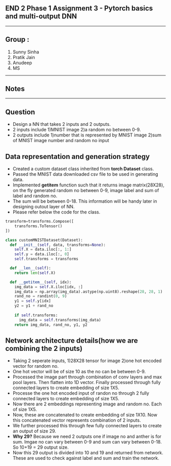 
## END 2 Phase 1 Assignment 3 - Pytorch basics and multi-output DNN
------------------------------------------------------------------------------------------------------------

## Group : 
1. Sunny Sinha
2. Pratik Jain
3. Anudeep
4. MS

----------------------
## Notes 
---------------------------------------------------------------------------------------------------------------------------

## Question
* Design a NN that takes 2 inputs and 2 outputs.
* 2 inputs include 1)MNIST image 2)a random no between 0-9.
* 2 outputs include 1)number that is represented by MNIST image  2)sum of MNIST image number and random no input

## Data representation and generation strategy
* Created a custom dataset class inherited from __torch Dataset__ class.
* Passed the MNIST data downloaded csv file to be used in generating data.
* Implemented __getitem__ function such that it returns image matrix(28X28), on the fly generated random no between 0-9, image label and sum of label and random no.
* The sum will be between 0-18. This information will be handy later in designing outout layer of NN.
* Please refer below the code for the class.


```python
transform=transforms.Compose([
    transforms.ToTensor()
])

class customMNISTDataset(Dataset):
  def __init__(self, data, transforms=None):
    self.X = data.iloc[:, 1:]
    self.y = data.iloc[:, 0]
    self.transforms = transforms

  def __len__(self):
    return len(self.X)

  def __getitem__(self, idx):
    img_data = self.X.iloc[idx, :]
    img_data = np.array(img_data).astype(np.uint8).reshape(28, 28, 1)
    rand_no = randint(0, 9)
    y1 = self.y[idx]
    y2 = y1 + rand_no
    
    if self.transforms:
      img_data = self.transforms(img_data)
    return img_data, rand_no, y1, y2
```

## Network architecture details(how we are combining the 2 inputs)
* Taking 2 seperate inputs, 1)28X28 tensor for image 2)one hot encoded vector for random no.
* One hot vector will be of size 10 as the no can be between 0-9.
* Processed the image part through combination of conv layers and max pool layers. Then flatten into 1D vector. Finally processed through fully connected layers to create embedding of size 1X5.
* Processe the one hot encoded input of randon no through 2 fully connected layers to create embedding of size 1X5.
* Now there are 2 embeddings representing image and random no. Each of size 1X5.
* Now, these are concatenated to create embedding of size 1X10. Now this concatenated vector represents combination of 2 inputs.
* We further processed this through few fully connected layers to create an output of size 29.
* __Why 29?__ Because we need 2 outputs one if image no and anther is for sum. Imgae no can vary between 0-9 and sum can vary between 0-18. So 10+19 = 29 output size.
* Now this 29 output is divided into 10 and 19 and returned from network. These are used to check against label and sum and train the network.

